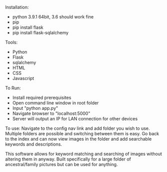 Installation:
* python 3.9.1 64bit, 3.6 should work fine
* pip 
* pip install flask
* pip install flask-sqlalchemy
   

Tools:
* Python
* Flask
* sqlalchemy
* HTML
* CSS
* Javascript

To Run:
* Install required prerequisites
* Open command line window in root folder
* Input "python app.py"
* Navigate browser to "localhost:5000"
* Server will output an IP for LAN connection for other devices

To use:
Navigate to the config nav link and add folder you wish to use. 
Multiple folders are possible and switching between them is easy.
Go back to the index and can now view images in the folder and add searchable keywords and descriptions.

This software allows for keyword matching and searching of images without altering them in anyway.
Built specifically for a large folder of ancestral/family pictures but can be used for anything.
